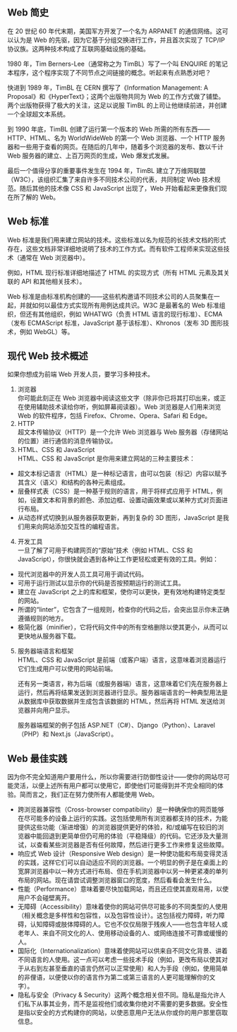 ## Web 简史
在 20 世纪 60 年代末期，美国军方开发了一个名为 ARPANET 的通信网络。这可以认为是 Web 的先驱，因为它基于分组交换进行工作，并且首次实现了 TCP/IP 协议族。这两种技术构成了互联网基础设施的基础。

1980 年，Tim Berners-Lee（通常称之为 TimBL）写了一个叫 ENQUIRE 的笔记本程序，这个程序实现了不同节点之间链接的概念。听起来有点熟悉对吧？

快进到 1989 年，TimBL 在 CERN 撰写了《Information Management: A Proposal》和《HyperText》；这两个出版物共同为 Web 的工作方式做了铺垫。两个出版物获得了极大的关注，这足以说服 TimBL 的上司让他继续前进，并创建一个全球超文本系统。

到 1990 年底，TimBL 创建了运行第一个版本的 Web 所需的所有东西——HTTP、HTML、名为 WorldWideWeb 的第一个 Web 浏览器、一个 HTTP 服务器和一些用于查看的网页。在随后的几年中，随着多个浏览器的发布、数以千计 Web 服务器的建立、上百万网页的生成，Web 爆发式发展。

最后一个值得分享的重要事件发生在 1994 年，TimBL 建立了万维网联盟（W3C），该组织汇集了来自许多不同技术公司的代表，共同制定 Web 技术规范。随后其他的技术像 CSS 和 JavaScript 出现了，Web 开始看起来更像我们现在所了解的 Web。

## Web 标准
Web 标准是我们用来建立网站的技术。这些标准以名为规范的长技术文档的形式存在，这些文档非常详细地说明了技术的工作方式。而有软件工程师来实现这些技术（通常在 Web 浏览器中）。

例如，HTML 现行标准详细地描述了 HTML 的实现方式（所有 HTML 元素及其关联的 API 和其他相关技术）。

Web 标准是由标准机构创建的——这些机构邀请不同技术公司的人员聚集在一起，并就如何以最佳方式实现所有用例达成共识。W3C 是最著名的 Web 标准组织，但还有其他组织，例如 WHATWG（负责 HTML 语言的现行标准）、ECMA（发布 ECMAScript 标准，JavaScript 基于该标准）、Khronos（发布 3D 图形技术，例如 WebGL）等。

## 现代 Web 技术概述
如果你想成为前端 Web 开发人员，要学习多种技术。
1. 浏览器  
你可能此刻正在 Web 浏览器中阅读这些文字（除非你已将其打印出来，或正在使用辅助技术读给你听，例如屏幕阅读器）。Web 浏览器是人们用来浏览 Web 的软件程序，包括 Firefox、Chrome、Opera、Safari 和 Edge。
2. HTTP  
超文本传输协议（HTTP）是一个允许 Web 浏览器与 Web 服务器（存储网站的位置）进行通信的消息传输协议。
3. HTML、CSS 和 JavaScript  
HTML、CSS 和 JavaScript 是你用来建立网站的三种主要技术：
- 超文本标记语言（HTML）是一种标记语言，由可以包装（标记）内容以赋予其含义（语义）和结构的各种元素组成。
- 层叠样式表（CSS）是一种基于规则的语言，用于将样式应用于 HTML，例如，设置文本和背景的颜色、添加边框、设置动画效果或以某种方式对页面进行布局。
- 从动态样式切换到从服务器获取更新，再到复杂的 3D 图形，JavaScript 是我们用来向网站添加交互性的编程语言。
4. 开发工具  
一旦了解了可用于构建网页的“原始”技术（例如 HTML、CSS 和 JavaScript），你很快就会遇到各种让工作更轻松或更有效的工具。例如：

  - 现代浏览器中的开发人员工具可用于调试代码。
  - 可用于运行测试以显示你的代码是否按预期运行的测试工具。
  - 建立在 JavaScript 之上的库和框架，使你可以更快，更有效地构建特定类型的网站。
  - 所谓的“linter”，它包含了一组规则，检查你的代码之后，会突出显示你未正确遵循规则的地方。
  - 极简化器（minifier），它将代码文件中的所有空格删除以使其更小，从而可以更快地从服务器下载。
5. 服务器端语言和框架  
   HTML、CSS 和 JavaScript 是前端（或客户端）语言，这意味着浏览器运行它们生成用户可以使用的网站前端。

    还有另一类语言，称为后端（或服务器端）语言，这意味着它们先在服务器上运行，然后再将结果发送到浏览器进行显示。服务器端语言的一种典型用法是从数据库中获取数据并生成包含该数据的 HTML，然后再将 HTML 发送给浏览器并向用户显示。

    服务器端框架的例子包括 ASP.NET（C#）、Django（Python）、Laravel（PHP）和 Next.js（JavaScript）。
## Web 最佳实践  
因为你不完全知道用户要用什么，所以你需要进行防御性设计——使你的网站尽可能灵活，以便上述所有用户都可以使用它，即使他们可能得到并不完全相同的体验。简而言之，我们正在努力使所有人都能使用 Web。  
- 跨浏览器兼容性（Cross-browser compatibility）是一种确保你的网页能够在尽可能多的设备上运行的实践。这包括使用所有浏览器都支持的技术，为能提供这些功能（渐进增强）的浏览器提供更好的体验，和/或编写在较旧的浏览器中能回退到更简单但仍可用的体验（平稳降级）的代码。它还涉及大量测试，以查看某些浏览器是否有任何故障，然后进行更多工作来修复这些故障。
- 响应式 Web 设计（Responsive Web design）是一种使功能和布局变得灵活的实践，这样它们可以自动适应不同的浏览器。一个明显的例子是在桌面上的宽屏浏览器中以一种方式进行布局、但在手机浏览器中以另一种更紧凑的单列布局的网站。现在请尝试调整浏览器窗口的宽度，然后看看会发生什么。
- 性能（Performance）意味着要尽快加载网站，而且还应使其直观易用，以使用户不会碰壁离开。
- 无障碍（Accessibility）意味着使你的网站可供尽可能多的不同类型的人使用（相关概念是多样性和包容性，以及包容性设计）。这包括视力障碍，听力障碍，认知障碍或肢体障碍的人。它也不仅仅局限于残疾人——也包含年轻人或老年人、来自不同文化的人、使用移动设备的人、或网络连接不可靠或缓慢的人。
- 国际化（Internationalization）意味着使网站可以供来自不同文化背景、讲着不同语言的人使用。这一点可以考虑一些技术手段（例如，更改布局以使其对于从右到左甚至垂直的语言仍然可以正常使用）和人为手段（例如，使用简单的非俚语，以便使以你的语言作为第二或第三语言的人更可能理解你的文字）。
- 隐私与安全（Privacy & Security）这两个概念相关但不同。隐私是指允许人们私下从事其业务，而不是监视他们或收集你绝对不需要的更多数据。安全性是指以安全的方式构建你的网站，以使恶意用户无法从你或你的用户那里窃取信息。